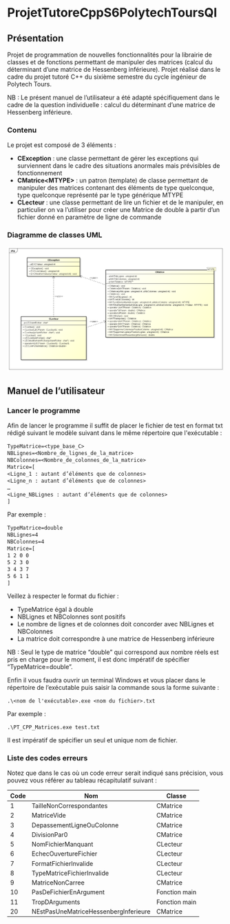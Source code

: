 # ProjetTutoreCppS6PolytechToursQI

## Présentation

Projet de programmation de nouvelles fonctionnalités pour la librairie de classes et de fonctions permettant de manipuler des matrices (calcul du déterminant d’une matrice de Hessenberg inférieure). Projet réalisé dans le cadre du projet tutoré C++ du sixième semestre du cycle ingénieur de Polytech Tours.

NB : Le présent manuel de l’utilisateur a été adapté spécifiquement dans le cadre de la question individuelle : calcul du déterminant d’une matrice de Hessenberg inférieure.
### Contenu

Le projet est composé de 3 éléments : 

- **CException** : une classe permettant de gérer les exceptions qui surviennent dans le cadre des situations anormales mais prévisibles de fonctionnement
- **CMatrice\<MTYPE\>** : un patron (template) de classe permettant de manipuler des matrices contenant des éléments de type quelconque, type quelconque représenté par le type générique MTYPE
- **CLecteur** : une classe permettant de lire un fichier et de le manipuler, en particulier on va l’utiliser pour créer une Matrice de double à partir d’un fichier donné en paramètre de ligne de commande

### Diagramme de classes UML

![Diagramme de classes du projet](PTCPP_Matrices_QI_Diagramme_Classes.png)

## Manuel de l’utilisateur

### Lancer le programme

Afin de lancer le programme il suffit de placer le fichier de test en format txt rédigé suivant le modèle suivant dans le même répertoire que l'exécutable :

```
TypeMatrice=<type_base_C>
NBLignes=<Nombre_de_lignes_de_la_matrice>
NBColonnes=<Nombre_de_colonnes_de_la_matrice>
Matrice=[
<Ligne_1 : autant d’éléments que de colonnes>
<Ligne_n : autant d’éléments que de colonnes>
…
<Ligne_NBLignes : autant d’éléments que de colonnes>
]
```

Par exemple :

```
TypeMatrice=double
NBLignes=4
NBColonnes=4
Matrice=[
1 2 0 0
5 2 3 0
3 4 3 7
5 6 1 1
]
```

Veillez à respecter le format du fichier :

- TypeMatrice égal à double
- NBLignes et NBColonnes sont positifs
- Le nombre de lignes et de colonnes doit concorder avec NBLignes et NBColonnes
- La matrice doit correspondre à une matrice de Hessenberg inférieure

NB : Seul le type de matrice “double” qui correspond aux nombre réels est pris en charge pour le moment, il est donc impératif de spécifier “TypeMatrice=double”.

Enfin il vous faudra ouvrir un terminal Windows et vous placer dans le répertoire de l’exécutable puis saisir la commande sous la forme suivante :

```
.\<nom de l'exécutable>.exe <nom du fichier>.txt
```

Par exemple :

```
.\PT_CPP_Matrices.exe test.txt
```

Il est impératif de spécifier un seul et unique nom de fichier.

### Liste des codes erreurs

Notez que dans le cas où un code erreur serait indiqué sans précision, vous pouvez vous référer au tableau récapitulatif suivant :

| Code | Nom | Classe |
| - | - | - |
| 1 | TailleNonCorrespondantes | CMatrice |
| 2 | MatriceVide | CMatrice |
| 3 | DepassementLigneOuColonne | CMatrice |
| 4 | DivisionPar0 | CMatrice |
| 5 | NomFichierManquant | CLecteur |
| 6 | EchecOuvertureFichier | CLecteur |
| 7 | FormatFichierInvalide | CLecteur |
| 8 | TypeMatriceFichierInvalide | CLecteur |
| 9 | MatriceNonCarree | CMatrice |
| 10 | PasDeFichierEnArgument | Fonction main |
| 11 | TropDArguments | Fonction main |
| 20 | NEstPasUneMatriceHessenbergInferieure | CMatrice |
